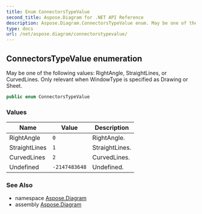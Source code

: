 ```yaml
---
title: Enum ConnectorsTypeValue
second_title: Aspose.Diagram for .NET API Reference
description: Aspose.Diagram.ConnectorsTypeValue enum. May be one of the following values RightAngle StraightLines or CurvedLines. Only relevant when WindowType is specified as Drawing or Sheet
type: docs
url: /net/aspose.diagram/connectorstypevalue/
---
```

## ConnectorsTypeValue enumeration

May be one of the following values: RightAngle, StraightLines, or CurvedLines. Only relevant when WindowType is specified as Drawing or Sheet.

```csharp
public enum ConnectorsTypeValue
```

### Values

| Name | Value | Description |
| --- | --- | --- |
| RightAngle | `0` | RightAngle. |
| StraightLines | `1` | StraightLines. |
| CurvedLines | `2` | CurvedLines. |
| Undefined | `-2147483648` | Undefined. |

### See Also

* namespace [Aspose.Diagram](../../aspose.diagram/)
* assembly [Aspose.Diagram](../../)



